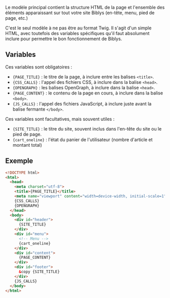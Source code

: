 Le modèle principal contient la structure HTML de la page et l'ensemble des éléments apparaissant sur tout votre site Biblys (en-tête, menu, pied de page, etc.)

C'est le seul modèle à ne pas être au format Twig. Il s'agit d'un simple HTML, avec toutefois des variables spécifiques qu'il faut absolument inclure pour permettre le bon fonctionnement de Biblys.

## Variables

Ces variables sont obligatoires :

* `{PAGE_TITLE}` : le titre de la page, à inclure entre les balises `<title>`.
* `{CSS_CALLS}` : l'appel des fichiers CSS, à inclure dans la balise `<head>`.
* `{OPENGRAPH}` : les balises OpenGraph, à inclure dans la balise `<head>`.
* `{PAGE_CONTENT}` : le contenu de la page en cours, à inclure dans la balise `<body>`.
* `{JS_CALLS}` : l'appel des fichiers JavaScript, à inclure juste avant la balise fermante `</body>`.

Ces variables sont facultatives, mais souvent utiles :

* `{SITE_TITLE}` : le titre du site, souvent inclus dans l'en-tête du site ou le pied de page.
* `{cart_oneline}` : l'état du panier de l'utilisateur (nombre d'article et montant total)

## Exemple

```html
<!DOCTYPE html>
<html>
  <head>
    <meta charset="utf-8">
    <title>{PAGE_TITLE}</title>
    <meta name="viewport" content="width=device-width, initial-scale=1">
    {CSS_CALLS}
    {OPENGRAPH}
  </head>
  <body>
    <div id="header">
      {SITE_TITLE}
    </div>
    <div id="menu">
  	  <!-- Menu -->
      {cart_oneline}
    </div>
    <div id="content">
  	  {PAGE_CONTENT}
    </div>
    <div id="footer">
  	  &copy {SITE_TITLE}
    </div>
    {JS_CALLS}
  </body>
</html>
```